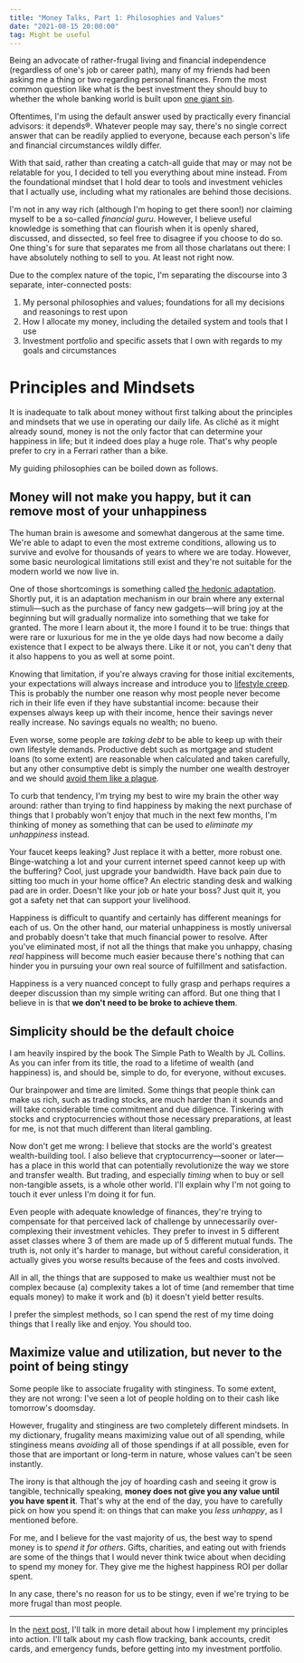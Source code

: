 ```yaml
---
title: "Money Talks, Part 1: Philosophies and Values"
date: "2021-08-15 20:00:00"
tag: Might be useful
---
```


Being an advocate of rather-frugal living and financial independence (regardless of one's job or career path), many of my friends had been asking me a thing or two regarding personal finances. From the most common question like what is the best investment they should buy to whether the whole banking world is built upon [one giant sin](https://en.wikipedia.org/wiki/Usury).

Oftentimes, I'm using the default answer used by practically every financial advisors: it depends®. Whatever people may say, there's no single correct answer that can be readily applied to everyone, because each person's life and financial circumstances wildly differ.

With that said, rather than creating a catch-all guide that may or may not be relatable for you, I decided to tell you everything about mine instead. From the foundational mindset that I hold dear to tools and investment vehicles that I actually use, including what my rationales are behind those decisions.

I'm not in any way rich (although I'm hoping to get there soon!) nor claiming myself to be a so-called _financial guru_. However, I believe useful knowledge is something that can flourish when it is openly shared, discussed, and dissected, so feel free to disagree if you choose to do so. One thing's for sure that separates me from all those charlatans out there: I have absolutely nothing to sell to you. At least not right now.

Due to the complex nature of the topic, I'm separating the discourse into 3 separate, inter-connected posts:

1. My personal philosophies and values; foundations for all my decisions and reasonings to rest upon
2. How I allocate my money, including the detailed system and tools that I use
3. Investment portfolio and specific assets that I own with regards to my goals and circumstances

# Principles and Mindsets

It is inadequate to talk about money without first talking about the principles and mindsets that we use in operating our daily life. As cliché as it might already sound, money is not the only factor that can determine your happiness in life; but it indeed does play a huge role. That's why people prefer to cry in a Ferrari rather than a bike.

My guiding philosophies can be boiled down as follows.

## Money will not make you happy, but it can remove most of your unhappiness

The human brain is awesome and somewhat dangerous at the same time. We're able to adapt to even the most extreme conditions, allowing us to survive and evolve for thousands of years to where we are today. However, some basic neurological limitations still exist and they're not suitable for the modern world we now live in.

One of those shortcomings is something called [the hedonic adaptation](https://en.wikipedia.org/wiki/Hedonic_treadmill). Shortly put, it is an adaptation mechanism in our brain where any external stimuli—such as the purchase of fancy new gadgets—will bring joy at the beginning but will gradually normalize into something that we take for granted. The more I learn about it, the more I found it to be true: things that were rare or luxurious for me in the ye olde days had now become a daily existence that I expect to be always there. Like it or not, you can't deny that it also happens to you as well at some point.

Knowing that limitation, if you're always craving for those initial excitements, your expectations will always increase and introduce you to [lifestyle creep](https://en.wikipedia.org/wiki/Lifestyle_creep). This is probably the number one reason why most people never become rich in their life even if they have substantial income: because their expenses always keep up with their income, hence their savings never really increase. No savings equals no wealth; no bueno.

Even worse, some people are _taking debt_ to be able to keep up with their own lifestyle demands. Productive debt such as mortgage and student loans (to some extent) are reasonable when calculated and taken carefully, but any other consumptive debt is simply the number one wealth destroyer and we should [avoid them like a plague](https://twitter.com/wiratmika/status/1410458417504784384).

To curb that tendency, I'm trying my best to wire my brain the other way around: rather than trying to find happiness by making the next purchase of things that I probably won't enjoy that much in the next few months, I'm thinking of money as something that can be used to _eliminate my unhappiness_ instead.

Your faucet keeps leaking? Just replace it with a better, more robust one. Binge-watching a lot and your current internet speed cannot keep up with the buffering? Cool, just upgrade your bandwidth. Have back pain due to sitting too much in your home office? An electric standing desk and walking pad are in order. Doesn't like your job or hate your boss? Just quit it, you got a safety net that can support your livelihood.

Happiness is difficult to quantify and certainly has different meanings for each of us. On the other hand, our material unhappiness is mostly universal and probably doesn't take that much financial power to resolve. After you've eliminated most, if not all the things that make you unhappy, chasing _real_ happiness will become much easier because there's nothing that can hinder you in pursuing your own real source of fulfillment and satisfaction.

Happiness is a very nuanced concept to fully grasp and perhaps requires a deeper discussion than my simple writing can afford. But one thing that I believe in is that **we don't need to be broke to achieve them**.

## Simplicity should be the default choice

I am heavily inspired by the book The Simple Path to Wealth by JL Collins. As you can infer from its title, the road to a lifetime of wealth (and happiness) is, and should be, simple to do, for everyone, without excuses.

Our brainpower and time are limited. Some things that people think can make us rich, such as trading stocks, are much harder than it sounds and will take considerable time commitment and due diligence. Tinkering with stocks and cryptocurrencies without those necessary preparations, at least for me, is not that much different than literal gambling.

Now don't get me wrong: I believe that stocks are the world's greatest wealth-building tool. I also believe that cryptocurrency—sooner or later—has a place in this world that can potentially revolutionize the way we store and transfer wealth. But trading, and especially _timing_ when to buy or sell non-tangible assets, is a whole other world. I'll explain why I'm not going to touch it ever unless I'm doing it for fun.

Even people with adequate knowledge of finances, they're trying to compensate for that perceived lack of challenge by unnecessarily over-complexing their investment vehicles. They prefer to invest in 5 different asset classes where 3 of them are made up of 5 different mutual funds. The truth is, not only it's harder to manage, but without careful consideration, it actually gives you worse results because of the fees and costs involved.

All in all, the things that are supposed to make us wealthier must not be complex because (a) complexity takes a lot of time (and remember that time equals money) to make it work and (b) it doesn't yield better results.

I prefer the simplest methods, so I can spend the rest of my time doing things that I really like and enjoy. You should too.

## Maximize value and utilization, but never to the point of being stingy

Some people like to associate frugality with stinginess. To some extent, they are not wrong: I've seen a lot of people holding on to their cash like tomorrow's doomsday.

However, frugality and stinginess are two completely different mindsets. In my dictionary, frugality means maximizing value out of all spending, while stinginess means _avoiding_ all of those spendings if at all possible, even for those that are important or long-term in nature, whose values can't be seen instantly.

The irony is that although the joy of hoarding cash and seeing it grow is tangible, technically speaking, **money does not give you any value until you have spent it**. That's why at the end of the day, you have to carefully pick on how you spend it: on things that can make you _less unhappy_, as I mentioned before.

For me, and I believe for the vast majority of us, the best way to spend money is to _spend it for others_. Gifts, charities, and eating out with friends are some of the things that I would never think twice about when deciding to spend my money for. They give me the highest happiness ROI per dollar spent.

In any case, there's no reason for us to be stingy, even if we're trying to be more frugal than most people.

---

In the [next post](/money-talks-part-2/), I'll talk in more detail about how I implement my principles into action. I'll talk about my cash flow tracking, bank accounts, credit cards, and emergency funds, before getting into my investment portfolio.
